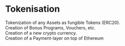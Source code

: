 # Tokenisation
Tokenization of any Assets as fungible Tokens (ERC20).   
Creation of Bonus Programs, Vouchers, etc.   
Creation of a new crypto currency.   
Creation of a Payment-layer on top of Ethereum
